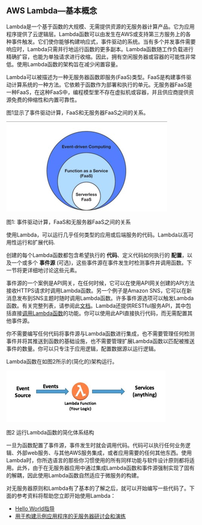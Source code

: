 ## AWS Lambda—基本概念

Lambda是一个基于函数的大规模、无需提供资源的无服务器计算产品。它为应用程序提供了云逻辑层。Lambda函数可以由发生在AWS或支持第三方服务上的各种事件触发。它们使你能够构建响应式，事件驱动的系统。当有多个并发事件需要响应时，Lambda只需并行地运行函数的更多副本。Lambda函数随工作负载进行精确扩容，也能为单独请求进行收缩。因此，拥有空闲服务器或容器的可能性非常低。使用Lambda函数的架构旨在减少闲置容量。

Lambda可以被描述为一种无服务器函数即服务(FaaS)类型。FaaS是构建事件驱动计算系统的一种方法。它依赖于函数作为部署和执行的单元。无服务器FaaS是一种FaaS，在这种FaaS中，编程模型里不存在虚拟机或容器，并且供应商提供资源免费的伸缩性和内置可靠性。

图1显示了事件驱动计算，FaaS和无服务器FaaS之间的关系。

![1](images/Figure1.jpg)

图1: 事件驱动计算，FaaS和无服务器FaaS之间的关系

使用Lambda，可以运行几乎任何类型的应用或后端服务的代码。Lambda以高可用性运行和扩展代码.

创建的每个Lambda函数都包含希望执行的  **代码**、定义代码如何执行的 **配置**，以及一个或多个 **事件源** (可选)，这些事件源在事件发生时检测事件并调用函数。下一节将更详细地讨论这些元素。

事件源的一个案例是API网关，在任何时候，它可以在使用API网关创建的API方法接收HTTPS请求时调用Lambda函数。另一个例子是Amazon SNS，它可以在新消息发布到SNS主题时随时调用Lambda函数。许多事件源选项可以触发Lambda函数。有关完整列表，请参阅此[文档](https://docs.aws.amazon.com/lambda/latest/dg/invoking-lambda-function.html)。Lambda还提供RESTful服务API，其中包括直接[调用Lambda函数](https://docs.aws.amazon.com/lambda/latest/dg/API_Invoke.html)的功能。你可以使用此API直接执行代码，而无需配置其他事件源。

你不需要编写任何代码将事件源与Lambda函数进行集成，也不需要管理任何检测事件并将其推送到函数的基础设施，也不需要管理扩展Lambda函数以匹配被推送事件的数量。你可以只专注于应用逻辑，配置数据源以运行逻辑。

Lambda函数在如图2所示的(简化的)架构运行。

![2](images/Figure2.jpg)

图2 运行Lambda函数的简化体系结构

一旦为函数配置了事件源，事件发生时就会调用代码。代码可以执行任何业务逻辑、外部web服务、与其他AWS服务集成，或者应用需要的任何其他东西。使用Lambda时，你所选语言的那些你习惯使用的所有同样功能与软件设计原则都将适用。此外，由于在无服务器应用中通过集成Lambda函数和事件源强制实现了固有的解耦，因此使用Lambda函数自然适应于微服务的构建。

对无服务器原则和Lambda有了基本的了解之后，就可以开始编写一些代码了。下面的参考资料将帮助您立即开始使用Lambda：
- [Hello World指导](https://docs.aws.amazon.com/lambda/latest/dg/getting-started-create-function.html)
- [用于构建示例应用程序的无服务器研讨会和演练](https://github.com/aws-samples/aws-serverless-workshops)
  

